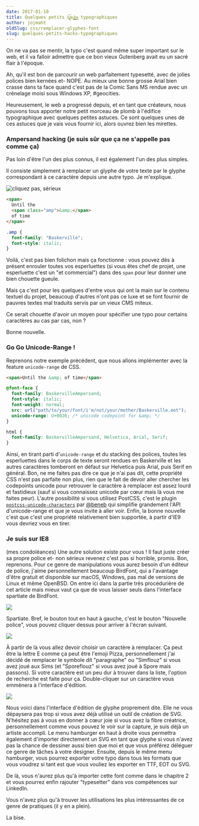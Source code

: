 ```yaml
---
date: 2017-01-10
title: Quelques petits h͔̞̞̭͙͠a̘ç̫̯͓k̵͖̘̬̳̱̯̤s̴͎̻̯ typographiques
author: jojmaht
oldSlug: css/remplacer-glyphes-font
slug: quelques-petits-hacks-typographiques
---
```


On ne va pas se mentir, la typo c'est quand même super important sur le web, et
il va falloir admettre que ce bon vieux Gutenberg avait eu un sacré flair à
l'époque.

Ah, qu'il est bon de parcourir un web parfaitement typesetté, avec de jolies
polices bien kernées et- NOPE. Au mieux une bonne grosse Arial bien crasse dans
ta face quand c'est pas de la Comic Sans MS rendue avec un crénelage moisi sous
Windows XP, #geocities.

Heureusement, le web a progressé depuis, et en tant que créateurs, nous pouvons
tous apporter notre petit morceau de plomb à l'édifice typographique avec
quelques petites astuces. Ce sont quelques unes de ces astuces que je vais vous
fournir ici, alors ouvrez bien les mirettes.

### Ampersand hacking (je suis sûr que ça ne s'appelle pas comme ça)

Pas loin d'être l'un des plus connus, il est également l'un des plus simples.

Il consiste simplement à remplacer un glyphe de votre texte par le glyphe
correspondant à ce caractère depuis une autre typo. Je m'explique.

![cliquez pas, sérieux](/public/images/articles/2017-01-10-quelques-petits-hacks-typographiques/csslickbait.png)

```html
<span>
  Until the
  <span class="amp">&amp;</span>
  of time
</span>
```

```css
.amp {
  font-family: "Baskerville";
  font-style: italic;
}
```

Voilà, c'est pas bien folichon mais ça fonctionne : vous pouvez dès à présent
enrouler toutes vos esperluettes (si vous êtes chef de projet, une esperluette
c'est un "et commercial") dans des `span` pour leur donner une bien chouette
gueule.

Mais ça c'est pour les quelques d'entre vous qui ont la main sur le contenu
textuel du projet, beaucoup d'autres n'ont pas ce luxe et se font fournir de
pauvres textes mal traduits servis par un vieux CMS miteux.

Ce serait chouette d'avoir un moyen pour spécifier une typo pour certains
caractères au cas par cas, non ?

Bonne nouvelle.

### Go Go Unicode-Range !

Reprenons notre exemple précédent, que nous allons implémenter avec la feature
`unicode-range` de CSS.

```html
<span>Until the &amp; of time</span>
```

```css
@font-face {
  font-family: BaskervilleAmpersand;
  font-style: italic;
  font-weight: normal;
  src: url("path/to/your/font/i'm/not/your/mother/Baskerville.eot");
  unicode-range: U+0026; /* unicode codepoint for &amp; */
}

html {
  font-family: BaskervilleAmpersand, Helvetica, Arial, Serif;
}
```

Ainsi, en tirant parti d'`unicode-range` et du stacking des polices, toutes les
esperluettes dans le corps de texte seront rendues en Baskerville et les autres
caractères tomberont en défaut sur Helvetica puis Arial, puis Serif en général.
Bon, ne me faites pas dire ce que je n'ai pas dit, cette propriété CSS n'est pas
parfaite non plus, rien que le fait de devoir aller chercher les codepoints
unicode pour retrouver le caractère à remplacer est assez lourd et fastidieux
(sauf si vous connaissez unicode par cœur mais là vous me faites peur). L'autre
possibilité si vous utilisez PostCSS, c'est le plugin
[`postcss-unicode-characters`](https://github.com/ben-eb/postcss-unicode-characters)
par [@beneb](https://github.com/ben-eb) qui simplifie grandement l'API
d'unicode-range et que je vous invite à aller voir. Enfin, la bonne nouvelle
c'est que c'est une propriété relativement bien supportée, à partir d'IE9 vous
devriez vous en tirer.

### Je suis sur IE8

(mes condoléances) Une autre solution existe pour vous ! Il faut juste créer sa
propre police et- non sérieux revenez c'est pas si horrible, promis. Bon,
reprenons. Pour ce genre de manipulations vous aurez besoin d'un éditeur de
police, j'aime personnellement beaucoup BirdFont, qui a l'avantage d'être
gratuit et disponible sur macOS, Windows, pas mal de versions de Linux et même
OpenBSD. On entre ici dans la partie très procédurière de cet article mais mieux
vaut ça que de vous laisser seuls dans l'interface spartiate de BirdFont.

![](/public/images/articles/2017-01-10-quelques-petits-hacks-typographiques/birdfont.png)

Spartiate. Bref, le bouton tout en haut à gauche, c'est le bouton "Nouvelle
police", vous pouvez cliquer dessus pour arriver à l'écran suivant.

![](/public/images/articles/2017-01-10-quelques-petits-hacks-typographiques/birdfont1.png)

À partir de là vous allez devoir choisir un caractère à remplacer. Ça peut être
la lettre E comme ça peut être l'emoji Pizza, personnellement j'ai décidé de
remplacer le symbole dit "paragraphe" ou "Simflouz" si vous avez joué aux Sims
(et "Sporeflouz" si vous avez joué à Spore mais passons). Si votre caractère est
un peu dur à trouver dans la liste, l'option de recherche est faite pour ça.
Double-cliquer sur un caractère vous emmènera à l'interface d'édition.

![](/public/images/articles/2017-01-10-quelques-petits-hacks-typographiques/birdfont3.png)

Nous voici dans l'interface d'édition de glyphe proprement dite. Elle ne vous
dépaysera pas trop si vous avez déjà utilisé un outil de création de SVG.
N'hésitez pas à vous en donner à cœur joie si vous avez la fibre créatrice,
personnellement comme vous pouvez le voir sur la capture, je suis déjà un
artiste accompli. Le menu hamburger en haut à droite vous permettra également
d'importer directement un SVG en tant que glyphe si vous n'avez pas la chance de
dessiner aussi bien que moi et que vous préférez déléguer ce genre de tâches à
votre designer. Ensuite, depuis le même menu hamburger, vous pourrez exporter
votre typo dans tous les formats que vous voudrez si tant est que vous vouliez
les exporter en TTF, EOT ou SVG.

De là, vous n'aurez plus qu'à importer cette font comme dans le chapitre 2 et
vous pourrez enfin rajouter "typesetter" dans vos compétences sur LinkedIn.

Vous n'avez plus qu'à trouver les utilisations les plus intéressantes de ce
genre de pratiques (il y en a plein).

La bise.
